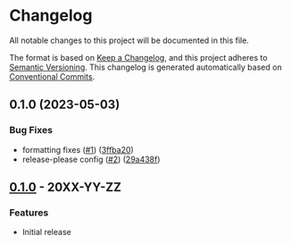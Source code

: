 # Changelog

All notable changes to this project will be documented in this file.

The format is based on
[Keep a Changelog](https://keepachangelog.com/en/1.0.0/),
and this project adheres to
[Semantic Versioning](https://semver.org/spec/v2.0.0.html).
This changelog is generated automatically based on [Conventional Commits](https://www.conventionalcommits.org/en/v1.0.0/).

## 0.1.0 (2023-05-03)


### Bug Fixes

* formatting fixes ([#1](https://github.com/GoogleCloudPlatform/terraform-google-cloud-ids/issues/1)) ([3ffba20](https://github.com/GoogleCloudPlatform/terraform-google-cloud-ids/commit/3ffba20ea27356467cd23d7b676a7b5b6694e9b9))
* release-please config ([#2](https://github.com/GoogleCloudPlatform/terraform-google-cloud-ids/issues/2)) ([29a438f](https://github.com/GoogleCloudPlatform/terraform-google-cloud-ids/commit/29a438f063ea0fa86c16fe8bd0f14a3d4cfda189))

## [0.1.0](https://github.com/terraform-google-modules/terraform-google-cloud-ids/releases/tag/v0.1.0) - 20XX-YY-ZZ

### Features

- Initial release

[0.1.0]: https://github.com/terraform-google-modules/terraform-google-cloud-ids/releases/tag/v0.1.0
